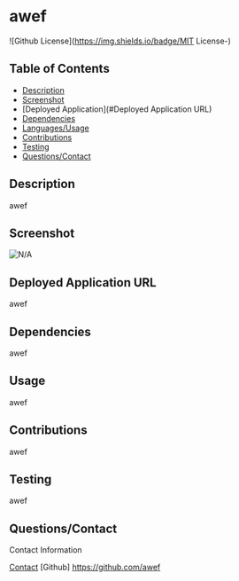 # awef
  ![Github License](https://img.shields.io/badge/MIT License-)

## Table of Contents
* [Description](#Description)
* [Screenshot](#Screenshot)
* [Deployed Application](#Deployed Application URL)
* [Dependencies](#Dependencies)
* [Languages/Usage](#Usage)
* [Contributions](#Contributions)
* [Testing](#Testing)
* [Questions/Contact](#Questions/Contact)

## Description
awef

## Screenshot
![N/A](awef)

## Deployed Application URL
awef

## Dependencies
awef

## Usage
awef

## Contributions
awef

## Testing 
awef

## Questions/Contact
Contact Information

[Contact](mailto:awef)
[Github] https://github.com/awef





